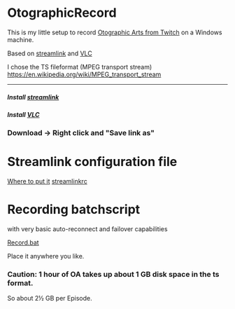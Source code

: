 # OtographicRecord
This is my little setup to record [Otographic Arts from Twitch](https://www.twitch.tv/otographic) on a Windows machine.

Based on [streamlink](https://streamlink.github.io/) and [VLC](www.videolan.org)

I chose the TS fileformat (MPEG transport stream)
https://en.wikipedia.org/wiki/MPEG_transport_stream

------

##### Install [streamlink](https://streamlink.github.io/install.html)
##### Install [VLC](https://www.videolan.org/vlc/)

### Download -> Right click and "Save link as"

# Streamlink configuration file
[Where to put it](https://streamlink.github.io/cli.html#configuration-file)
[streamlinkrc](https://raw.githubusercontent.com/Chaosmeister/OtographicRecord/master/streamlinkrc)

# Recording batchscript
with very basic auto-reconnect and failover capabilities

[Record.bat](https://raw.githubusercontent.com/Chaosmeister/OtographicRecord/master/record.bat)

Place it anywhere you like.

### Caution: 1 hour of OA takes up about 1 GB disk space in the ts format.
So about 2½ GB per Episode.
